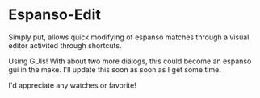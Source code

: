 # Espanso-Edit
Simply put, allows quick modifying of espanso matches through a visual editor activited through shortcuts.

Using GUIs!
With about two more dialogs, this could become an espanso gui in the make.
I'll update this soon as soon as I get some time.

I'd appreciate any watches or favorite!

